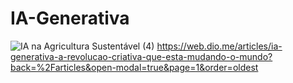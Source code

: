 # IA-Generativa
![IA na Agricultura Sustentável (4)](https://github.com/FernandaSalles-Dev/IA-Generativa/assets/159280742/20de08ed-db35-4312-b4a5-526e9b777259)
https://web.dio.me/articles/ia-generativa-a-revolucao-criativa-que-esta-mudando-o-mundo?back=%2Farticles&open-modal=true&page=1&order=oldest
